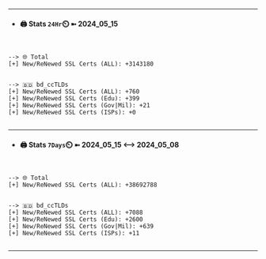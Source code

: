 

---
- #### 🖨️ **Stats** `24Hr`⏲️ ➼ 2024_05_15
```console


--> 🌐 Total
[+] New/ReNewed SSL Certs (ALL): +3143180


--> 🇧🇩 bd_ccTLDs
[+] New/ReNewed SSL Certs (ALL): +760
[+] New/ReNewed SSL Certs (Edu): +399
[+] New/ReNewed SSL Certs (Gov|Mil): +21
[+] New/ReNewed SSL Certs (ISPs): +0


```

---
- #### 🖨️ **Stats** `7Days`⏲️ ➼ 2024_05_15 <--> 2024_05_08
```console


--> 🌐 Total
[+] New/ReNewed SSL Certs (ALL): +38692788


--> 🇧🇩 bd_ccTLDs
[+] New/ReNewed SSL Certs (ALL): +7088
[+] New/ReNewed SSL Certs (Edu): +2600
[+] New/ReNewed SSL Certs (Gov|Mil): +639
[+] New/ReNewed SSL Certs (ISPs): +11


```

---

